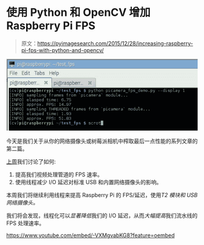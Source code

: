 # 使用 Python 和 OpenCV 增加 Raspberry Pi FPS

> 原文：<https://pyimagesearch.com/2015/12/28/increasing-raspberry-pi-fps-with-python-and-opencv/>

[![fps_demo_pi2_picamera_with_display](img/f0f5a086b01bef1eeb5d5bb6925bfb1b.png)](https://pyimagesearch.com/wp-content/uploads/2015/12/fps_demo_pi2_picamera_with_display1.jpg)

今天是我们关于从你的网络摄像头或树莓派相机中榨取最后一点性能的系列文章的第二篇。

[上周](https://pyimagesearch.com/2015/12/21/increasing-webcam-fps-with-python-and-opencv/)我们讨论了如何:

1.  提高我们视频处理管道的 FPS 速率。
2.  使用线程减少 I/O 延迟对标准 USB 和内置网络摄像头的影响。

本周我们将继续利用线程来提高 Raspberry Pi 的 FPS/延迟，使用*T2 模块和 USB 网络摄像头。*

我们将会发现，线程化可以*显著降低*我们的 I/O 延迟，从而*大幅提高*我们流水线的 FPS 处理速率。

<https://www.youtube.com/embed/-VXMgvabKG8?feature=oembed>